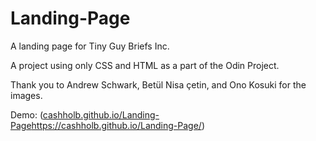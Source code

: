 # Landing-Page
A landing page for Tiny Guy Briefs Inc.

A project using only CSS and HTML as a part of the Odin Project.

Thank you to Andrew Schwark, Betül Nisa çetin, and Ono Kosuki for the images.

Demo: ([cashholb.github.io/Landing-Page](https://cashholb.github.io/Landing-Page/)https://cashholb.github.io/Landing-Page/)
